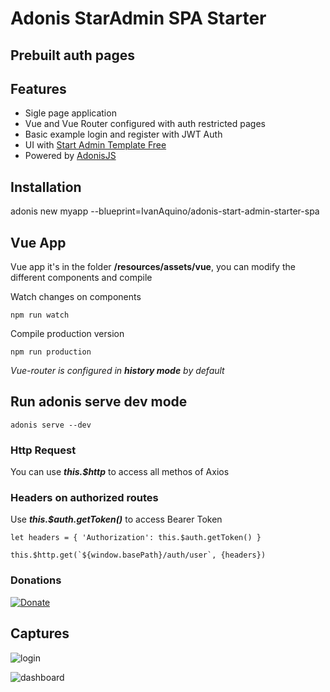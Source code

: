 
# Adonis StarAdmin SPA Starter
## Prebuilt auth pages

## Features
* Sigle page application
* Vue and Vue Router configured with auth restricted pages
* Basic example login and register with JWT Auth
* UI with [Start Admin Template Free](https://github.com/BootstrapDash/StarAdmin-Free-Bootstrap-Admin-Template)
* Powered by [AdonisJS](https://adonisjs.com)

## Installation
adonis new myapp --blueprint=IvanAquino/adonis-start-admin-starter-spa

## Vue App

Vue app it's in the folder __/resources/assets/vue__, you can modify the different components and compile

Watch changes on components
```
npm run watch
```

Compile production version
```
npm run production
```

_Vue-router is configured in_ ___history mode___ _by default_


## Run adonis serve dev mode

```
adonis serve --dev
```

### Http Request
You can use ___this.$http___ to access all methos of Axios

### Headers on authorized routes
Use ___this.$auth.getToken()___ to access Bearer Token

```
let headers = { 'Authorization': this.$auth.getToken() }

this.$http.get(`${window.basePath}/auth/user`, {headers})
```

### Donations
[![Donate](https://img.shields.io/badge/Donate-PayPal-green.svg)](https://www.paypal.me/IvnAqn)

## Captures

![login](https://image.ibb.co/i7kHPH/sa_0.png)

![dashboard](https://image.ibb.co/eFCmJc/sa_1.png)